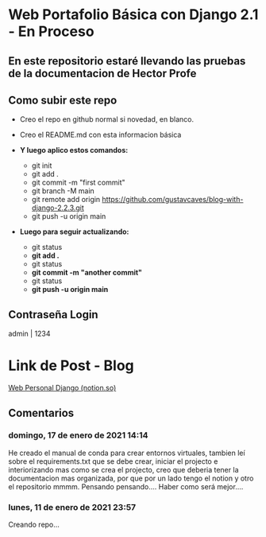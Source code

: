 # Web Portafolio Básica con Django 2.1 - En Proceso

## En este repositorio estaré llevando las pruebas de la documentacion de Hector Profe

## Como subir este repo

- Creo el repo en github normal si novedad, en blanco.
- Creo el README.md con esta informacion básica
- **Y luego aplico estos comandos:**

  - git init
  - git add .
  - git commit -m "first commit"
  - git branch -M main
  - git remote add origin https://github.com/gustavcaves/blog-with-django-2.2.3.git
  - git push -u origin main
- **Luego para seguir actualizando:**

  - git status
  - **git add .**
  - git status
  - **git commit -m "another commit"**
  - git status
  - **git push -u origin main**

## Contraseña Login

admin | 1234

# Link de Post - Blog

[Web Personal Django (notion.so)](https://www.notion.so/Web-Personal-Django-f06a548b4713445b8a29f00b4944f6c8)

## Comentarios

### domingo, 17 de enero de 2021 14:14

He creado el manual de conda para crear entornos virtuales, tambien leí sobre el requirements.txt que se debe crear, iniciar el projecto e interiorizando mas como se crea el projecto, creo que deberia tener la documentacion mas organizada, por que por un lado tengo el notion y otro el repositorio mmmm. Pensando pensando.... Haber como será mejor....

### lunes, 11 de enero de 2021 23:57

Creando repo...
